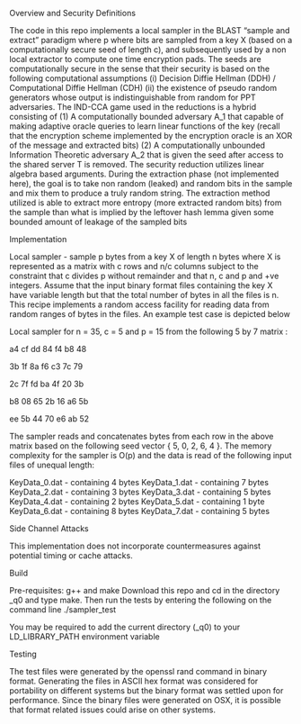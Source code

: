 Overview and Security Definitions

The code in this repo implements a local sampler in the BLAST “sample and extract” paradigm where p where bits are sampled from a key X (based on a computationally secure seed of length c), and subsequently used by a non local extractor to compute one time encryption pads. 
The seeds are computationally secure in the sense that their security is based on the following computational assumptions (i) Decision Diffie Hellman (DDH) / Computational Diffie Hellman (CDH) (ii) the existence of pseudo random generators whose output is indistinguishable from random for PPT adversaries. 
The IND-CCA game used in the reductions is a hybrid consisting of (1) A computationally bounded adversary A_1 that capable of making adaptive oracle queries to learn linear functions of the key (recall that the encryption scheme implemented by the encryption oracle is an XOR of the message and extracted bits) (2) A computationally unbounded Information Theoretic adversary A_2 that is given the seed after access to the shared server T is removed. The security reduction utilizes linear algebra based arguments. 
During the extraction phase (not implemented here), the goal is to take non random (leaked) and random bits in the sample and mix them to produce a truly random string. The extraction method utilized is able to extract more entropy (more extracted random bits) from the sample than what is implied by the leftover hash lemma given some bounded amount of leakage of the sampled bits 

Implementation 

Local sampler - sample p bytes from a key X of length n bytes where X is represented as a matrix with c rows and n/c columns subject to the constraint that c divides p without remainder and that n, c and p and +ve integers. Assume that the input binary format files containing the key X have variable length but that the total number of bytes in all the files is n. This recipe implements a random access facility for reading data from random ranges of bytes in the files. 
An example test case is depicted below 



 Local sampler for n = 35, c = 5 and p = 15 
 from the following 5 by 7 matrix :

   
   a4 cf dd 84 f4 b8 48


   3b 1f 8a f6 c3 7c 79


   2c 7f fd ba 4f 20 3b 


   b8 08 65 2b 16 a6 5b  


   ee 5b 44 70 e6 ab 52   

The sampler reads and concatenates bytes from each row in the above matrix based on the following seed vector { 5, 0, 2, 6, 4 }. The memory complexity for the sampler is O(p) and the data is read of the following input files of unequal length:

KeyData_0.dat - containing 4 bytes
KeyData_1.dat - containing 7 bytes
KeyData_2.dat - containing 3 bytes
KeyData_3.dat - containing 5 bytes
KeyData_4.dat - containing 2 bytes
KeyData_5.dat - containing 1 byte
KeyData_6.dat - containing 8 bytes
KeyData_7.dat - containing 5 bytes


Side Channel Attacks

This implementation does not incorporate countermeasures against potential timing or cache attacks. 


Build 

Pre-requisites: g++ and make
Download this repo and cd in the directory _q0 and type make.
Then run the tests by entering the following on the command line 
./sampler_test

You may be required to add the current directory (_q0) to your LD_LIBRARY_PATH environment variable 

Testing

The test files were generated by the openssl rand command in binary format. Generating the files in ASCII hex format was considered for portability on different systems but the binary format was settled upon for performance. Since the binary files were generated on OSX, it is possible that format related issues could arise on other systems. 


